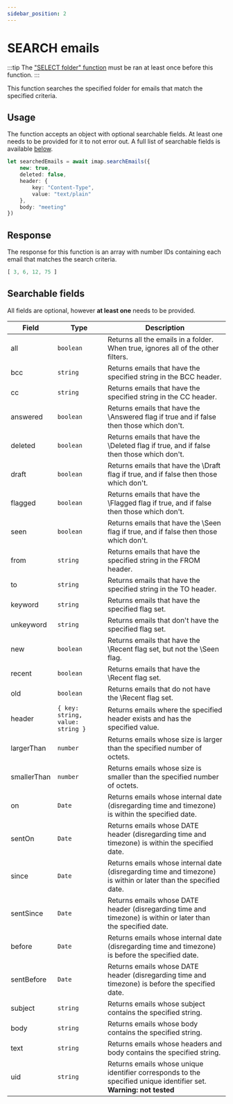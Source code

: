 ```yaml
---
sidebar_position: 2
---
```


# SEARCH emails

:::tip
The ["SELECT folder" function](../folders/select) must be ran at least once before this function.
:::

This function searches the specified folder for emails that match the specified criteria.

## Usage

The function accepts an object with optional searchable fields. At least one needs to be provided for it to not error out. A full list of searchable fields is available [below](#searchable-fields).

```ts
let searchedEmails = await imap.searchEmails({
    new: true,
    deleted: false,
    header: {
        key: "Content-Type",
        value: "text/plain"
    },
    body: "meeting"
})
```

## Response

The response for this function is an array with number IDs containing each email that matches the search criteria.

```ts
[ 3, 6, 12, 75 ]
```

## Searchable fields

All fields are optional, however **at least one** needs to be provided.

| Field | Type | Description |
| ---- | ---- | ---- |
| all | `boolean` | Returns all the emails in a folder. When true, ignores all of the other filters. |
| bcc | `string` | Returns emails that have the specified string in the BCC header. |
| cc | `string` | Returns emails that have the specified string in the CC header. |
| answered | `boolean` | Returns emails that have the \Answered flag if true and if false then those which don't. |
| deleted | `boolean` | Returns emails that have the \Deleted flag if true, and if false then those which don't. |
| draft | `boolean` | Returns emails that have the \Draft flag if true, and if false then those which don't. |
| flagged | `boolean` | Returns emails that have the \Flagged flag if true, and if false then those which don't. |
| seen | `boolean` | Returns emails that have the \Seen flag if true, and if false then those which don't. |
| from | `string` | Returns emails that have the specified string in the FROM header. |
| to | `string` | Returns emails that have the specified string in the TO header. |
| keyword | `string` | Returns emails that have the specified flag set. |
| unkeyword | `string` | Returns emails that don't have the specified flag set. |
| new | `boolean` | Returns emails that have the \Recent flag set, but not the \Seen flag. |
| recent | `boolean` | Returns emails that have the \Recent flag set. |
| old | `boolean` | Returns emails that do not have the \Recent flag set. |
| header | `{ key: string, value: string }` | Returns emails where the specified header exists and has the specified value. |
| largerThan | `number` | Returns emails whose size is larger than the specified number of octets. |
| smallerThan | `number` | Returns emails whose size is smaller than the specified number of octets. |
| on | `Date` | Returns emails whose internal date (disregarding time and timezone) is within the specified date. |
| sentOn | `Date` | Returns emails whose DATE header (disregarding time and timezone) is within the specified date. |
| since | `Date` | Returns emails whose internal date (disregarding time and timezone) is within or later than the specified date. |
| sentSince | `Date` | Returns emails whose DATE header (disregarding time and timezone) is within or later than the specified date. |
| before | `Date` | Returns emails whose internal date (disregarding time and timezone) is before the specified date. |
| sentBefore | `Date` | Returns emails whose DATE header (disregarding time and timezone) is before the specified date. |
| subject | `string` | Returns emails whose subject contains the specified string. |
| body | `string` | Returns emails whose body contains the specified string. |
| text | `string` | Returns emails whose headers and body contains the specified string. |
| uid | `string` | Returns emails whose unique identifier corresponds to the specified unique identifier set. **Warning: not tested** |